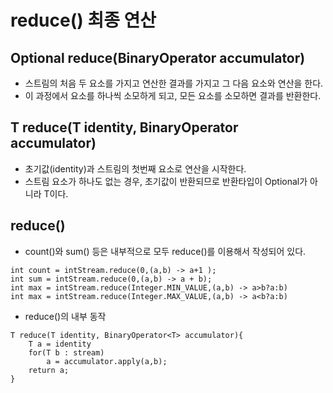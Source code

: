 # reduce() 최종 연산
## Optional<T> reduce(BinaryOperator<T> accumulator)
- 스트림의 처음 두 요소를 가지고 연산한 결과를 가지고 그 다음 요소와 연산을 한다.
- 이 과정에서 요소를 하나씩 소모하게 되고, 모든 요소를 소모하면 결과를 반환한다.

## T reduce(T identity, BinaryOperator<T> accumulator)
- 초기값(identity)과 스트림의 첫번째 요소로 연산을 시작한다.
- 스트림 요소가 하나도 없는 경우, 초기값이 반환되므로 반환타입이 Optional<T>가 아니라 T이다.

## reduce()
- count()와 sum() 등은 내부적으로 모두 reduce()를 이용해서 작성되어 있다.
```
int count = intStream.reduce(0,(a,b) -> a+1 );
int sum = intStream.reduce(0,(a,b) -> a + b);
int max = intStream.reduce(Integer.MIN_VALUE,(a,b) -> a>b?a:b)
int max = intStream.reduce(Integer.MAX_VALUE,(a,b) -> a<b?a:b)
```

- reduce()의 내부 동작
```
T reduce(T identity, BinaryOperator<T> accumulator){
    T a = identity
    for(T b : stream)
        a = accumulator.apply(a,b);
    return a;
}
```